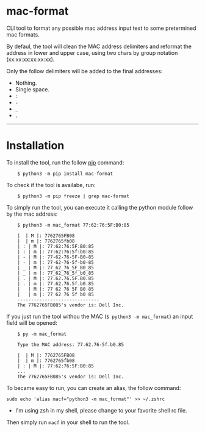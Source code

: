 
# mac-format

CLI tool to format any possible mac address input text to some pretermined mac formats.

By defaul, the tool will clean the MAC address delimiters and reformat the address in lower and upper case, using two chars by group notation (xx:xx:xx:xx:xx:xx).

Only the follow delimiters will be added to the final addresses:

- Nothing.
- Single space.
- `:`
- `-`
- `_`
- `.`

---
# Installation

To install the tool, run the follow [pip](https://pypi.org/project/pip/) command:

```shell
    $ python3 -m pip install mac-format
```

To check if the tool is availabe, run:

```shell
    $ python3 -m pip freeze | grep mac-format
```

To simply run the tool, you can execute it calling the python module follow by the mac address:

```shell
    $ python3 -m mac_format 77:62:76:5F:B0:85
    
    |  | M |: 7762765FB08
    |  | m |: 7762765fb08
    | : | M |: 77:62:76:5F:B0:85
    | : | m |: 77:62:76:5f:b0:85
    | - | M |: 77-62-76-5F-B0-85
    | - | m |: 77-62-76-5f-b0-85
    | _ | M |: 77_62_76_5F_B0_85
    | _ | m |: 77_62_76_5f_b0_85
    | . | M |: 77.62.76.5F.B0.85
    | . | m |: 77.62.76.5f.b0.85
    |   | M |: 77 62 76 5F B0 85
    |   | m |: 77 62 76 5f b0 85
    ------------------------------
    The 7762765FB085's vendor is: Dell Inc.
```

If you just run the tool withou the MAC (`$ python3 -m mac_format`) an input field will be opened:

```shell
    $ py -m mac_format
    
    Type the MAC address: 77.62.76-5f.b0.85 

    |  | M |: 7762765FB08
    |  | m |: 7762765fb08
    | : | M |: 77:62:76:5F:B0:85
    ...
    The 7762765FB085's vendor is: Dell Inc.
```

To became easy to run, you can create an alias, the follow command:

```sudo echo 'alias macf="python3 -m mac_format"' >> ~/.zshrc```

* I'm using zsh in my shell, please change to your favorite shell rc file.

Then simply run `macf` in your shell to run the tool.
